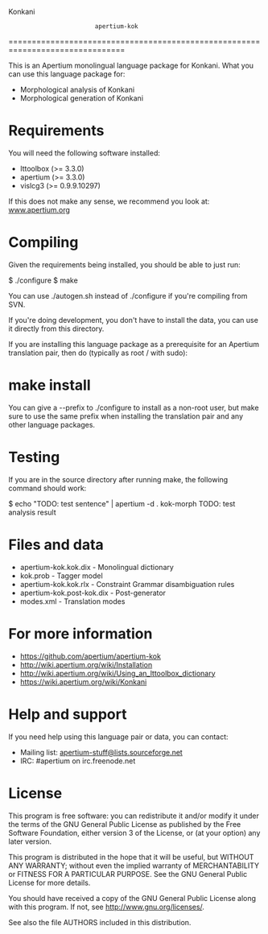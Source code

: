 Konkani

                            apertium-kok
===============================================================================

This is an Apertium monolingual language package for Konkani. What
you can use this language package for:

* Morphological analysis of Konkani
* Morphological generation of Konkani

Requirements
===============================================================================

You will need the following software installed:

* lttoolbox (>= 3.3.0)
* apertium (>= 3.3.0)
* vislcg3 (>= 0.9.9.10297)

If this does not make any sense, we recommend you look at: www.apertium.org

Compiling
===============================================================================

Given the requirements being installed, you should be able to just run:

$ ./configure
$ make

You can use ./autogen.sh instead of ./configure if you're compiling
from SVN.

If you're doing development, you don't have to install the data, you
can use it directly from this directory.

If you are installing this language package as a prerequisite for an
Apertium translation pair, then do (typically as root / with sudo):

# make install

You can give a --prefix to ./configure to install as a non-root user,
but make sure to use the same prefix when installing the translation
pair and any other language packages.

Testing
===============================================================================

If you are in the source directory after running make, the following
command should work:

$  echo "TODO: test sentence" | apertium -d . kok-morph
TODO: test analysis result

Files and data
===============================================================================

* apertium-kok.kok.dix            - Monolingual dictionary
* kok.prob                        - Tagger model
* apertium-kok.kok.rlx            - Constraint Grammar disambiguation rules
* apertium-kok.post-kok.dix       - Post-generator
* modes.xml                       - Translation modes


For more information
===============================================================================

* https://github.com/apertium/apertium-kok
* http://wiki.apertium.org/wiki/Installation
* http://wiki.apertium.org/wiki/Using_an_lttoolbox_dictionary
* https://wiki.apertium.org/wiki/Konkani

Help and support
===============================================================================

If you need help using this language pair or data, you can contact:

* Mailing list: apertium-stuff@lists.sourceforge.net
* IRC: #apertium on irc.freenode.net

License
=======

This program is free software: you can redistribute it and/or modify
it under the terms of the GNU General Public License as published by
the Free Software Foundation, either version 3 of the License, or
(at your option) any later version.

This program is distributed in the hope that it will be useful,
but WITHOUT ANY WARRANTY; without even the implied warranty of
MERCHANTABILITY or FITNESS FOR A PARTICULAR PURPOSE.  See the
GNU General Public License for more details.

You should have received a copy of the GNU General Public License
along with this program.  If not, see <http://www.gnu.org/licenses/>.

See also the file AUTHORS included in this distribution.
